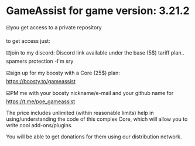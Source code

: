 # GameAssist for game version: 3.21.2

☑️you get access to a private repository

to get access just:

☑️join to my discord: Discord link available under the base (5$) tariff plan.. spamers protection -I'm sry

☑️sign up for my boosty with a Core (25$) plan: https://boosty.to/gameassist

☑️PM me with your boosty nickname/e-mail and your github name for https://t.me/poe_gameassist

The price includes unlimited (within reasonable limits) help in using/understanding the code of this complex Core,
which will allow you to write cool add-ons/plugins. 

You will be able to get donations for them using our distribution network.

